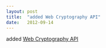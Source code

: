 ```yaml
---
layout: post
title:  "added Web Cryptography API"
date:   2012-09-14
---
```


added [Web Cryptography API](http://www.w3.org/TR/WebCryptoAPI/)


